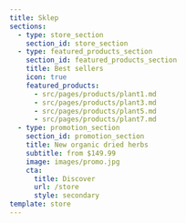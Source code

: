 ```yaml
---
title: Sklep
sections:
  - type: store_section
    section_id: store_section
  - type: featured_products_section
    section_id: featured_products_section
    title: Best sellers
    icon: true
    featured_products:
      - src/pages/products/plant1.md
      - src/pages/products/plant3.md
      - src/pages/products/plant5.md
      - src/pages/products/plant7.md
  - type: promotion_section
    section_id: promotion_section
    title: New organic dried herbs
    subtitle: from $149.99
    image: images/promo.jpg
    cta:
      title: Discover
      url: /store
      style: secondary
template: store
---
```

